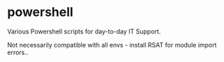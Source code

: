 # powershell

Various Powershell scripts for day-to-day IT Support. 

Not necessarily compatible with all envs - install RSAT for module import errors..